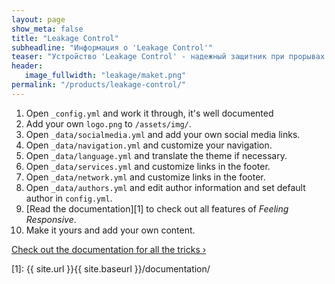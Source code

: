 ```yaml
---
layout: page
show_meta: false
title: "Leakage Control"
subheadline: "Информация о 'Leakage Control'"
teaser: "Устройство 'Leakage Control' - надежный защитник при прорывах водопроводных труб и затоплениях"
header:
   image_fullwidth: "leakage/maket.png"
permalink: "/products/leakage-control/"
---
```

1. Open `_config.yml` and work it through, it's well documented
1. Add your own `logo.png` to `/assets/img/`.
1. Open `_data/socialmedia.yml` and add your own social media links.
1. Open `_data/navigation.yml` and customize your navigation.
1. Open `_data/language.yml` and translate the theme if necessary.
1. Open `_data/services.yml` and customize links in the footer.
1. Open `_data/network.yml` and customize links in the footer.
1. Open `_data/authors.yml` and edit author information and set default author in `config.yml`.
1. [Read the documentation][1] to check out all features of *Feeling Responsive*.
1. Make it yours and add your own content.

<a class="radius button small" href="{{ site.url }}{{ site.baseurl }}/documentation/">Check out the documentation for all the tricks ›</a>


 [1]: {{ site.url }}{{ site.baseurl }}/documentation/
